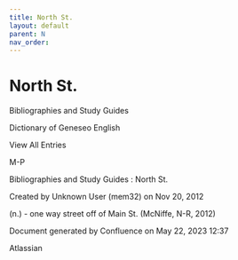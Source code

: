 ```yaml
---
title: North St.
layout: default
parent: N
nav_order:
---
```


# North St.

Bibliographies and Study Guides

Dictionary of Geneseo English

View All Entries

M-P

Bibliographies and Study Guides : North St.

Created by  Unknown User (mem32) on Nov 20, 2012

(n.) - one way street off of Main St. (McNiffe, N-R, 2012)

Document generated by Confluence on May 22, 2023 12:37

Atlassian
